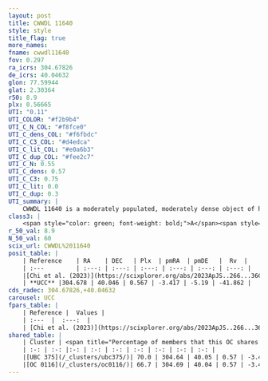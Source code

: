 ```yaml
---
layout: post
title: CWWDL 11640
style: style
title_flag: true
more_names: 
fname: cwwdl11640
fov: 0.297
ra_icrs: 304.67826
de_icrs: 40.04632
glon: 77.59944
glat: 2.30364
r50: 8.9
plx: 0.56665
UTI: "0.11"
UTI_COLOR: "#f2b9b4"
UTI_C_N_COL: "#f8fce0"
UTI_C_dens_COL: "#f6fbdc"
UTI_C_C3_COL: "#d4edca"
UTI_C_lit_COL: "#e0a6b3"
UTI_C_dup_COL: "#fee2c7"
UTI_C_N: 0.55
UTI_C_dens: 0.57
UTI_C_C3: 0.75
UTI_C_lit: 0.0
UTI_C_dup: 0.3
UTI_summary: |
    CWWDL 11640 is a moderately populated, moderately dense object of high C3 quality. It was recently reported in the literature.<br><br><span style="color: #99180f; font-weight: bold;">Warning: </span>This is possibly a duplicated object, which shares a significant percentage of members with at least one previously reported entry.
class3: |
    <span style="color: green; font-weight: bold;">A</span><span style="color: #FFC300; font-weight: bold;">B</span>
r_50_val: 8.9
N_50_val: 60
scix_url: CWWDL%2011640
posit_table: |
    | Reference    | RA    | DEC   | Plx  | pmRA  | pmDE   |  Rv  |
    | :---         | :---: | :---: | :---: | :---: | :---: | :---: |
    |[Chi et al. (2023)](https://scixplorer.org/abs/2023ApJS..266...36C) | 304.693 | 40.077 | 0.558 | -3.365 | -5.18 | -9.788 |
    | **UCC** |304.678 | 40.046 | 0.567 | -3.417 | -5.19 | -41.862 | 
cds_radec: 304.67826,+40.04632
carousel: UCC
fpars_table: |
    | Reference |  Values |
    | :---  |  :---:  |
    | [Chi et al. (2023)](https://scixplorer.org/abs/2023ApJS..266...36C) | `logAge=8.36, Z=-0.88` |
shared_table: |
    | Cluster | <span title="Percentage of members that this OC shares with the ones listed">%</span>   | RA   | DEC   | Plx   | pmRA  | pmDE  | Rv | UTI |
    | :-: | :-: |:-: | :-: | :-: | :-: | :-: | :-: | :-: |
    |[UBC 375](/_clusters/ubc375/)| 70.0 | 304.64 | 40.05 | 0.57 | -3.46 | -5.21 | 46.38 |0.63 |
    |[OC 0116](/_clusters/oc0116/)| 66.7 | 304.69 | 40.04 | 0.57 | -3.41 | -5.19 | -47.16 |0.1 |
---
```

